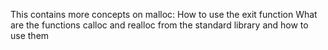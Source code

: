 This contains more concepts on malloc:
How to use the exit function
What are the functions calloc and realloc from the standard library and how to use them
